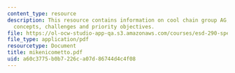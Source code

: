```yaml
---
content_type: resource
description: This resource contains information on cool chain group AG, implementation
  concepts, challenges and priority objectives.
file: https://ol-ocw-studio-app-qa.s3.amazonaws.com/courses/esd-290-special-topics-in-supply-chain-management-spring-2005/a60c3775b0b7226ca07d86744d4c4f08_mikenicometto.pdf
file_type: application/pdf
resourcetype: Document
title: mikenicometto.pdf
uid: a60c3775-b0b7-226c-a07d-86744d4c4f08
---
```

